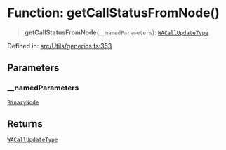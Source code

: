 # Function: getCallStatusFromNode()

> **getCallStatusFromNode**(`__namedParameters`): [`WACallUpdateType`](../type-aliases/WACallUpdateType.md)

Defined in: [src/Utils/generics.ts:353](https://github.com/Fokusdotid/bail/blob/82f46c566476ac566bfd781dede14412fcdfb787/src/Utils/generics.ts#L353)

## Parameters

### \_\_namedParameters

[`BinaryNode`](../type-aliases/BinaryNode.md)

## Returns

[`WACallUpdateType`](../type-aliases/WACallUpdateType.md)

